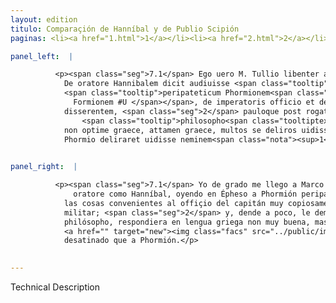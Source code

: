 ```yaml
---
layout: edition
titulo: Comparaçión de Hanníbal y de Publio Scipión
paginas: <li><a href="1.html">1</a></li><li><a href="2.html">2</a></li><li><a href="3.html">3</a></li><li><a href="4.html">4</a></li><li><a href="5.html">5</a></li><li><a href="6.html">6</a></li><li><a href="7.html">7</a></li><li><a href="8.html">8</a></li><li><a href="9.html">9</a></li><li><a href="10.html">10</a></li><li><a href="11.html">11</a></li><li><a href="12.html">12</a></li><li><a href="13.html">13</a></li>

panel_left:  |

          <p><span class="seg">7.1</span> Ego uero M. Tullio libenter adhaereo, qui in <span class="tooltip">libro<span class="tooltiptext">libero #r #s </span></span>
            De oratore Hannibalem dicit audiuisse <span class="tooltip">Ephesi<span class="tooltiptext">Ephisi #s </span></span>
            <span class="tooltip">peripateticum Phormionem<span class="tooltiptext">perhipathethicum
              Formionem #U </span></span>, de imperatoris officio et de omni re militari copiosissime
            disserentem, <span class="seg">2</span> pauloque post rogatum quidnam de illo
                <span class="tooltip">philosopho<span class="tooltiptext">phylosopho #U </span></span> iudicaret respondisse
            non optime graece, attamen graece, multos se deliros uidisse senes, sed qui magis quam
            Phormio deliraret uidisse neminem<span class="nota"><sup>1</sup><span class="texto_nota">Cicerón, De orat. II, 18, 75.</span></span>.</p>
        

panel_right:  |

          <p><span class="seg">7.1</span> Yo de grado me llego a Marco Tulio, que dize en el libro De
              oratore como Hanníbal, oyendo en Épheso a Phormión peripatético, que explicava
            las cosas convenientes al offiçio del capitán muy copiosamente y de toda la disciplina
            militar; <span class="seg">2</span> y, dende a poco, le demandaron qué le pareciera de aquel
            philósopho, respondiera en lengua griega non muy buena, mas en griego, que él avia visto
            <a href="" target="new"><img class="facs" src="../public/images/1491/1491.jpg"/></a>[192v,a] muchos viejos delirios o desacordados, mas ninguno avía visto más
            desatinado que a Phormión.</p>
        

---
```


Technical Description 